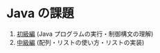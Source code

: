 # Java の課題

1. [初級編](https://github.com/team-itp/exercise-java/tree/master/101_beginner) (Java プログラムの実行・制御構文の理解)
1. [中級編](https://github.com/team-itp/exercise-java/tree/master/102_intermediate) (配列・リストの使い方・リストの実装)